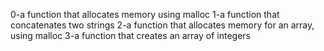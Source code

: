0-a function that allocates memory using malloc
1-a function that concatenates two strings
2-a function that allocates memory for an array, using malloc
3-a function that creates an array of integers

